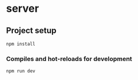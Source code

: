 # server

## Project setup

```
npm install
```

### Compiles and hot-reloads for development

```
npm run dev
```
